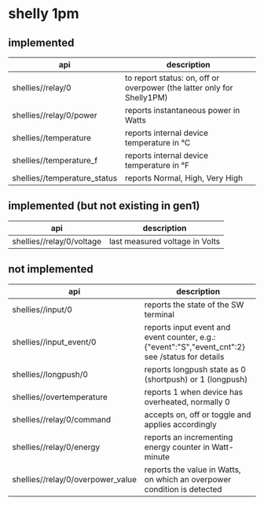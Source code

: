 shelly 1pm
==========
implemented
-----------
| api                              | description |
| -------------------------------- | ----------- |
| shellies/<id>/relay/0            | to report status: on, off or overpower (the latter only for Shelly1PM)
| shellies/<id>/relay/0/power      | reports instantaneous power in Watts
| shellies/<id>/temperature        | reports internal device temperature in °C
| shellies/<id>/temperature_f      | reports internal device temperature in °F
| shellies/<id>/temperature_status | reports Normal, High, Very High

implemented (but not existing in gen1)
--------------------------------------
| api                            | description |
| ------------------------------ | ----------- |
| shellies/<id>/relay/0/voltage  | last measured voltage in Volts

not implemented
---------------
| api                                   | description |
| ------------------------------------- | ----------- |
| shellies/<id>/input/0                 | reports the state of the SW terminal
| shellies/<id>/input_event/0           | reports input event and event counter, e.g.: {"event":"S","event_cnt":2} see /status for details
| shellies/<id>/longpush/0              | reports longpush state as 0 (shortpush) or 1 (longpush)
| shellies/<id>/overtemperature         | reports 1 when device has overheated, normally 0
| shellies/<id>/relay/0/command         | accepts on, off or toggle and applies accordingly
| shellies/<id>/relay/0/energy          | reports an incrementing energy counter in Watt-minute
| shellies/<id>/relay/0/overpower_value | reports the value in Watts, on which an overpower condition is detected
